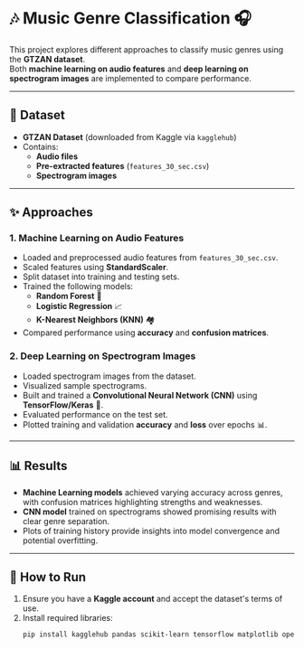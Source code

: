 # 🎶 Music Genre Classification 🎧

This project explores different approaches to classify music genres using the **GTZAN dataset**.  
Both **machine learning on audio features** and **deep learning on spectrogram images** are implemented to compare performance.  

---

## 💾 Dataset
- **GTZAN Dataset** (downloaded from Kaggle via `kagglehub`)  
- Contains:  
  - **Audio files**  
  - **Pre-extracted features** (`features_30_sec.csv`)  
  - **Spectrogram images**  

---

## ✨ Approaches

### 1. Machine Learning on Audio Features  
- Loaded and preprocessed audio features from `features_30_sec.csv`.  
- Scaled features using **StandardScaler**.  
- Split dataset into training and testing sets.  
- Trained the following models:  
  - **Random Forest** 🌲  
  - **Logistic Regression** 📈  
  - **K-Nearest Neighbors (KNN)** 🏘️  
- Compared performance using **accuracy** and **confusion matrices**.  

### 2. Deep Learning on Spectrogram Images  
- Loaded spectrogram images from the dataset.  
- Visualized sample spectrograms.  
- Built and trained a **Convolutional Neural Network (CNN)** using **TensorFlow/Keras** 🧠.  
- Evaluated performance on the test set.  
- Plotted training and validation **accuracy** and **loss** over epochs 📊.  

---

## 📊 Results
- **Machine Learning models** achieved varying accuracy across genres, with confusion matrices highlighting strengths and weaknesses.  
- **CNN model** trained on spectrograms showed promising results with clear genre separation.  
- Plots of training history provide insights into model convergence and potential overfitting.  

---

## 🚀 How to Run
1. Ensure you have a **Kaggle account** and accept the dataset's terms of use.  
2. Install required libraries:  
   ```bash
   pip install kagglehub pandas scikit-learn tensorflow matplotlib opencv-python
